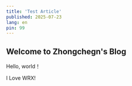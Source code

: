 ```yaml
---
title: 'Test Article'
published: 2025-07-23
lang: en
pin: 99
---
```


## Welcome to Zhongchegn's Blog

Hello, world！

I Love WRX!

